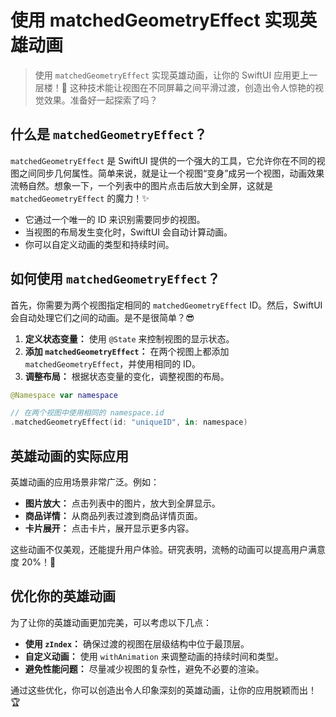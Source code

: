 ﻿# 使用 matchedGeometryEffect 实现英雄动画

> 使用 `matchedGeometryEffect` 实现英雄动画，让你的 SwiftUI 应用更上一层楼！🚀 这种技术能让视图在不同屏幕之间平滑过渡，创造出令人惊艳的视觉效果。准备好一起探索了吗？

## 什么是 `matchedGeometryEffect`？

`matchedGeometryEffect` 是 SwiftUI 提供的一个强大的工具，它允许你在不同的视图之间同步几何属性。简单来说，就是让一个视图“变身”成另一个视图，动画效果流畅自然。想象一下，一个列表中的图片点击后放大到全屏，这就是 `matchedGeometryEffect` 的魔力！✨

*   它通过一个唯一的 ID 来识别需要同步的视图。
*   当视图的布局发生变化时，SwiftUI 会自动计算动画。
*   你可以自定义动画的类型和持续时间。

## 如何使用 `matchedGeometryEffect`？

首先，你需要为两个视图指定相同的 `matchedGeometryEffect` ID。然后，SwiftUI 会自动处理它们之间的动画。是不是很简单？😎

1.  **定义状态变量：** 使用 `@State` 来控制视图的显示状态。
2.  **添加 `matchedGeometryEffect`：** 在两个视图上都添加 `matchedGeometryEffect`，并使用相同的 ID。
3.  **调整布局：** 根据状态变量的变化，调整视图的布局。

```swift
@Namespace var namespace

// 在两个视图中使用相同的 namespace.id
.matchedGeometryEffect(id: "uniqueID", in: namespace)
```

## 英雄动画的实际应用

英雄动画的应用场景非常广泛。例如：

*   **图片放大：** 点击列表中的图片，放大到全屏显示。
*   **商品详情：** 从商品列表过渡到商品详情页面。
*   **卡片展开：** 点击卡片，展开显示更多内容。

这些动画不仅美观，还能提升用户体验。研究表明，流畅的动画可以提高用户满意度 20%！🎉

## 优化你的英雄动画

为了让你的英雄动画更加完美，可以考虑以下几点：

*   **使用 `zIndex`：** 确保过渡的视图在层级结构中位于最顶层。
*   **自定义动画：** 使用 `withAnimation` 来调整动画的持续时间和类型。
*   **避免性能问题：** 尽量减少视图的复杂性，避免不必要的渲染。

通过这些优化，你可以创造出令人印象深刻的英雄动画，让你的应用脱颖而出！🏆


